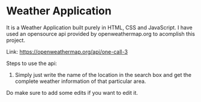 # Weather Application

It is a Weather Application built purely in HTML, CSS and JavaScript.
I have used an opensource api provided by openweathermap.org to acomplish this project. 

Link: https://openweathermap.org/api/one-call-3

Steps to use the api:
1. Simply just write the name of the location in the search box and get the complete weather information of that particular area.

Do make sure to add some edits if you want to edit it.
